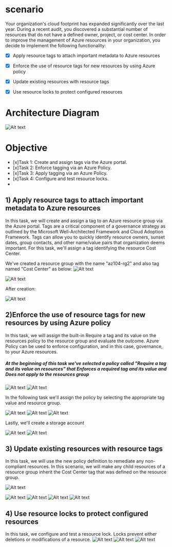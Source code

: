 # scenario

Your organization's cloud footprint has expanded significantly over the last year. During a recent audit, you discovered a substantial number of resources that do not have a defined owner, project, or cost center. In order to improve the management of Azure resources in your organization, you decide to implement the following functionality:

- [x] Apply resource tags to attach important metadata to Azure resources

- [x] Enforce the use of resource tags for new resources by using Azure policy

- [x] Update existing resources with resource tags

- [x] Use resource locks to protect configured resources



# Architecture Diagram
![Alt text](https://github.com/venuGanes/azure/blob/fe55a5100a2b6b23501258d904c618bab33e24f9/Manage%20Governance%20via%20Azure%20Policy/arch%20diagram%20new.png)

# Objective

- [x]Task 1: Create and assign tags via the Azure portal.
- [x]Task 2: Enforce tagging via an Azure Policy.
- [x]Task 3: Apply tagging via an Azure Policy.
- [x]Task 4: Configure and test resource locks.
- 

## 1) Apply resource tags to attach important metadata to Azure resources
 
In this task, we will create and assign a tag to an Azure resource group via the Azure portal. Tags are a critical component of a governance strategy as outlined by the Microsoft Well-Architected Framework and Cloud Adoption Framework. Tags can allow you to quickly identify resource owners, sunset dates, group contacts, and other name/value pairs that organization deems important. For this task, we'll assign a tag identifying the resource Cost Center.

We've created a resource group with the name "az104-rg2" and also tag named "Cost Center" as below: 
![Alt text](https://github.com/venuGanes/azure/blob/fe55a5100a2b6b23501258d904c618bab33e24f9/Manage%20Governance%20via%20Azure%20Policy/1.1%20Create%20resource%20group.png)

![Alt text](https://github.com/venuGanes/azure/blob/fe55a5100a2b6b23501258d904c618bab33e24f9/Manage%20Governance%20via%20Azure%20Policy/1.2%20Create%20tags.png)

After creation:

![Alt text](https://github.com/venuGanes/azure/blob/fe55a5100a2b6b23501258d904c618bab33e24f9/Manage%20Governance%20via%20Azure%20Policy/1.3%20created%20resource%20group.png)

## 2)Enforce the use of resource tags for new resources by using Azure policy

In this task, we will assign the built-in Require a tag and its value on the resources policy to the resource group and evaluate the outcome. Azure Policy can be used to enforce configuration, and in this case, governance, to your Azure resources.

##### At the beginning of this task we've selected a policy called "Require a tag and its value on resources" that Enforces a required tag and its value and Does not apply to the resources group

![Alt text](https://github.com/venuGanes/azure/blob/fe55a5100a2b6b23501258d904c618bab33e24f9/Manage%20Governance%20via%20Azure%20Policy/2.1%20selecting%20policy%20defiintion.png)
![Alt text](https://github.com/venuGanes/azure/blob/fe55a5100a2b6b23501258d904c618bab33e24f9/Manage%20Governance%20via%20Azure%20Policy/2.2%20definition%20selecting%20policy%20defiintion.png)

In the following task we'll assign the policy by selecting the appropriate tag value and resource group.

![Alt text](https://github.com/venuGanes/azure/blob/36fb31f6f74f8d16aecba217653777ac978d730f/Manage%20Governance%20via%20Azure%20Policy/2.3%20Assign%20policy%20selecting%20resource%20group.png)
![Alt text](https://github.com/venuGanes/azure/blob/fe55a5100a2b6b23501258d904c618bab33e24f9/Manage%20Governance%20via%20Azure%20Policy/2.4%20Assign%20policy%20selecting%20set%20parameters%20for%20tag.png)
![Alt text](https://github.com/venuGanes/azure/blob/fe55a5100a2b6b23501258d904c618bab33e24f9/Manage%20Governance%20via%20Azure%20Policy/2.5%20Review.png)

Lastly, we'll create a storage account

![Alt text](https://github.com/venuGanes/azure/blob/fe55a5100a2b6b23501258d904c618bab33e24f9/Manage%20Governance%20via%20Azure%20Policy/2.6%20Create%20storage%20account.png)
![Alt text](https://github.com/venuGanes/azure/blob/fe55a5100a2b6b23501258d904c618bab33e24f9/Manage%20Governance%20via%20Azure%20Policy/2.7%20Storage%20account%20created.png)


## 3) Update existing resources with resource tags

In this task, we will use the new policy definition to remediate any non-compliant resources. In this scenario, we will make any child 
resources of a resource group inherit the Cost Center tag that was defined on the resource group.

![Alt text]()

![Alt text]()
![Alt text]()
![Alt text]()
![Alt text]()


## 4)  Use resource locks to protect configured resources

In this task, we configure and test a resource lock. Locks prevent either deletions or modifications of a resource.
![Alt text]()
![Alt text]()
![Alt text]()



